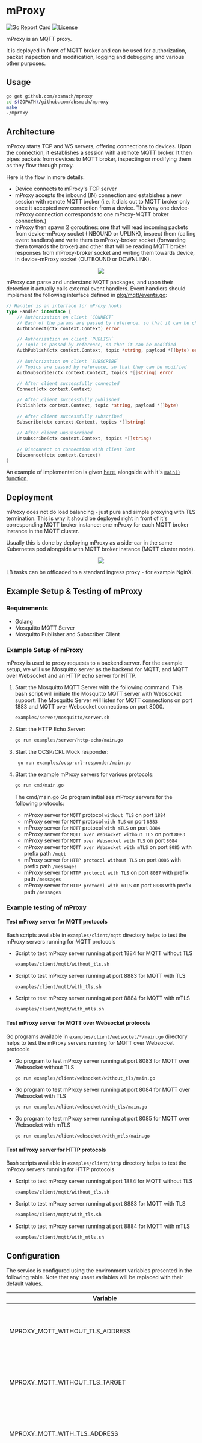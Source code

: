 # mProxy

![Go Report Card][grc]
[![License][LIC-BADGE]][LIC]

mProxy is an MQTT proxy.

It is deployed in front of MQTT broker and can be used for authorization, packet inspection and modification,
logging and debugging and various other purposes.

## Usage

```bash
go get github.com/absmach/mproxy
cd $(GOPATH)/github.com/absmach/mproxy
make
./mproxy
```

## Architecture

mProxy starts TCP and WS servers, offering connections to devices. Upon the connection, it establishes a session with a remote MQTT broker.
It then pipes packets from devices to MQTT broker, inspecting or modifying them as they flow through proxy.

Here is the flow in more details:

- Device connects to mProxy's TCP server
- mProxy accepts the inbound (IN) connection and estabishes a new session with remote MQTT broker
  (i.e. it dials out to MQTT broker only once it accepted new connection from a device.
  This way one device-mProxy connection corresponds to one mProxy-MQTT broker connection.)
- mProxy then spawn 2 goroutines: one that will read incoming packets from device-mProxy socket (INBOUND or UPLINK),
  inspect them (calling event handlers) and write them to mProxy-broker socket (forwarding them towards the broker)
  and other that will be reading MQTT broker responses from mProxy-broker socket and writing them towards device,
  in device-mProxy socket (OUTBOUND or DOWNLINK).

<p align="center"><img src="docs/img/mproxy.png"></p>

mProxy can parse and understand MQTT packages, and upon their detection it actually calls external event handlers.
Event handlers should implement the following interface defined in [pkg/mqtt/events.go](pkg/mqtt/events.go):

```go
// Handler is an interface for mProxy hooks
type Handler interface {
    // Authorization on client `CONNECT`
    // Each of the params are passed by reference, so that it can be changed
    AuthConnect(ctx context.Context) error

    // Authorization on client `PUBLISH`
    // Topic is passed by reference, so that it can be modified
    AuthPublish(ctx context.Context, topic *string, payload *[]byte) error

    // Authorization on client `SUBSCRIBE`
    // Topics are passed by reference, so that they can be modified
    AuthSubscribe(ctx context.Context, topics *[]string) error

    // After client successfully connected
    Connect(ctx context.Context)

    // After client successfully published
    Publish(ctx context.Context, topic *string, payload *[]byte)

    // After client successfully subscribed
    Subscribe(ctx context.Context, topics *[]string)

    // After client unsubscribed
    Unsubscribe(ctx context.Context, topics *[]string)

    // Disconnect on connection with client lost
    Disconnect(ctx context.Context)
}
```

An example of implementation is given [here](examples/simple/simple.go), alongside with it's [`main()` function](cmd/main.go).

## Deployment

mProxy does not do load balancing - just pure and simple proxying with TLS termination. This is why it should be deployed
right in front of it's corresponding MQTT broker instance: one mProxy for each MQTT broker instance in the MQTT cluster.

Usually this is done by deploying mProxy as a side-car in the same Kubernetes pod alongside with MQTT broker instance (MQTT cluster node).

<p align="center"><img src="docs/img/mproxy-cluster.png"></p>

LB tasks can be offloaded to a standard ingress proxy - for example NginX.

## Example Setup & Testing of mProxy

### Requirements

- Golang
- Mosquitto MQTT Server
- Mosquitto Publisher and Subscriber Client

### Example Setup of mProxy

mProxy is used to proxy requests to a backend server. For the example setup, we will use Mosquitto server as the backend for MQTT, and MQTT over Websocket and an HTTP echo server for HTTP.

1. Start the Mosquitto MQTT Server with the following command. This bash script will initiate the Mosquitto MQTT server with Websocket support. The Mosquitto Server will listen for MQTT connections on port 1883 and MQTT over Websocket connections on port 8000.

   ```bash
   examples/server/mosquitto/server.sh
   ```

2. Start the HTTP Echo Server:

   ```bash
   go run examples/server/http-echo/main.go
   ```

3. Start the OCSP/CRL Mock responder:

   ```bash
    go run examples/ocsp-crl-responder/main.go
   ```

4. Start the example mProxy servers for various protocols:

   ```bash
   go run cmd/main.go
   ```

   The cmd/main.go Go program initializes mProxy servers for the following protocols:

   - mProxy server for `MQTT` protocol `without TLS` on port `1884`
   - mProxy server for `MQTT` protocol `with TLS` on port `8883`
   - mProxy server for `MQTT` protocol `with mTLS` on port `8884`
   - mProxy server for `MQTT over Websocket without TLS` on port `8083`
   - mProxy server for `MQTT over Websocket with TLS` on port `8084`
   - mProxy server for `MQTT over Websocket with mTLS` on port `8085` with prefix path `/mqtt`
   - mProxy server for `HTTP protocol without TLS` on port `8086` with prefix path `/messages`
   - mProxy server for `HTTP protocol with TLS` on port `8087` with prefix path `/messages`
   - mProxy server for `HTTP protocol with mTLS` on port `8088` with prefix path `/messages`

### Example testing of mProxy

#### Test mProxy server for MQTT protocols

Bash scripts available in `examples/client/mqtt` directory helps to test the mProxy servers running for MQTT protocols

- Script to test mProxy server running at port 1884 for MQTT without TLS

  ```bash
  examples/client/mqtt/without_tls.sh
  ```

- Script to test mProxy server running at port 8883 for MQTT with TLS

  ```bash
  examples/client/mqtt/with_tls.sh
  ```

- Script to test mProxy server running at port 8884 for MQTT with mTLS

  ```bash
  examples/client/mqtt/with_mtls.sh
  ```

#### Test mProxy server for MQTT over Websocket protocols

Go programs available in `examples/client/websocket/*/main.go` directory helps to test the mProxy servers running for MQTT over Websocket protocols

- Go program to test mProxy server running at port 8083 for MQTT over Websocket without TLS

  ```bash
  go run examples/client/websocket/without_tls/main.go
  ```

- Go program to test mProxy server running at port 8084 for MQTT over Websocket with TLS

  ```bash
  go run examples/client/websocket/with_tls/main.go
  ```

- Go program to test mProxy server running at port 8085 for MQTT over Websocket with mTLS

  ```bash
  go run examples/client/websocket/with_mtls/main.go
  ```

#### Test mProxy server for HTTP protocols

Bash scripts available in `examples/client/http` directory helps to test the mProxy servers running for HTTP protocols

- Script to test mProxy server running at port 1884 for MQTT without TLS

  ```bash
  examples/client/mqtt/without_tls.sh
  ```

- Script to test mProxy server running at port 8883 for MQTT with TLS

  ```bash
  examples/client/mqtt/with_tls.sh
  ```

- Script to test mProxy server running at port 8884 for MQTT with mTLS

  ```bash
  examples/client/mqtt/with_mtls.sh
  ```

## Configuration

The service is configured using the environment variables presented in the following table. Note that any unset variables will be replaced with their default values.

| Variable                                           | Description                                                                                                                           | Default                    |
| -------------------------------------------------- | ------------------------------------------------------------------------------------------------------------------------------------- | -------------------------- |
| MPROXY_MQTT_WITHOUT_TLS_ADDRESS                    | MQTT without TLS inbound (IN) connection listening address                                                                            | :1884                      |
| MPROXY_MQTT_WITHOUT_TLS_TARGET                     | MQTT without TLS outbound (OUT) connection address                                                                                    | localhost:1883             |
| MPROXY_MQTT_WITH_TLS_ADDRESS                       | MQTT with TLS inbound (IN) connection listening address                                                                               | :8883                      |
| MPROXY_MQTT_WITH_TLS_TARGET                        | MQTT with TLS outbound (OUT) connection address                                                                                       | localhost:1883             |
| MPROXY_MQTT_WITH_TLS_CERT_FILE                     | MQTT with TLS certificate file path                                                                                                   | ssl/certs/server.crt       |
| MPROXY_MQTT_WITH_TLS_KEY_FILE                      | MQTT with TLS key file path                                                                                                           | ssl/certs/server.key       |
| MPROXY_MQTT_WITH_TLS_SERVER_CA_FILE                | MQTT with TLS server CA file path                                                                                                     | ssl/certs/ca.crt           |
| MPROXY_MQTT_WITH_MTLS_ADDRESS                      | MQTT with mTLS inbound (IN) connection listening address                                                                              | :8884                      |
| MPROXY_MQTT_WITH_MTLS_TARGET                       | MQTT with mTLS outbound (OUT) connection address                                                                                      | localhost:1883             |
| MPROXY_MQTT_WITH_MTLS_CERT_FILE                    | MQTT with mTLS certificate file path                                                                                                  | ssl/certs/server.crt       |
| MPROXY_MQTT_WITH_MTLS_KEY_FILE                     | MQTT with mTLS key file path                                                                                                          | ssl/certs/server.key       |
| MPROXY_MQTT_WITH_MTLS_SERVER_CA_FILE               | MQTT with mTLS server CA file path                                                                                                    | ssl/certs/ca.crt           |
| MPROXY_MQTT_WITH_MTLS_CLIENT_CA_FILE               | MQTT with mTLS client CA file path                                                                                                    | ssl/certs/ca.crt           |
| MPROXY_MQTT_WITH_MTLS_CERT_VERIFICATION_METHODS    | MQTT with mTLS certificate verification methods, if no value or unset then mProxy server will not do client validation                | ocsp                       |
| MPROXY_MQTT_WITH_MTLS_OCSP_RESPONDER_URL           | MQTT with mTLS OCSP responder URL, it is used if OCSP responder URL is not available in client certificate AIA                        | http://localhost:8080/ocsp |
| MPROXY_MQTT_WS_WITHOUT_TLS_ADDRESS                 | MQTT over Websocket without TLS inbound (IN) connection listening address                                                             | :8083                      |
| MPROXY_MQTT_WS_WITHOUT_TLS_TARGET                  | MQTT over Websocket without TLS outbound (OUT) connection address                                                                     | ws://localhost:8000/       |
| MPROXY_MQTT_WS_WITH_TLS_ADDRESS                    | MQTT over Websocket with TLS inbound (IN) connection listening address                                                                | :8084                      |
| MPROXY_MQTT_WS_WITH_TLS_TARGET                     | MQTT over Websocket with TLS outbound (OUT) connection address                                                                        | ws://localhost:8000/       |
| MPROXY_MQTT_WS_WITH_TLS_CERT_FILE                  | MQTT over Websocket with TLS certificate file path                                                                                    | ssl/certs/server.crt       |
| MPROXY_MQTT_WS_WITH_TLS_KEY_FILE                   | MQTT over Websocket with TLS key file path                                                                                            | ssl/certs/server.key       |
| MPROXY_MQTT_WS_WITH_TLS_SERVER_CA_FILE             | MQTT over Websocket with TLS server CA file path                                                                                      | ssl/certs/ca.crt           |
| MPROXY_MQTT_WS_WITH_MTLS_ADDRESS                   | MQTT over Websocket with mTLS inbound (IN) connection listening address                                                               | :8085                      |
| MPROXY_MQTT_WS_WITH_MTLS_PREFIX_PATH               | MQTT over Websocket with mTLS inbound (IN) connection path                                                                            | /mqtt                      |
| MPROXY_MQTT_WS_WITH_MTLS_TARGET                    | MQTT over Websocket with mTLS outbound (OUT) connection address                                                                       | ws://localhost:8000/       |
| MPROXY_MQTT_WS_WITH_MTLS_CERT_FILE                 | MQTT over Websocket with mTLS certificate file path                                                                                   | ssl/certs/server.crt       |
| MPROXY_MQTT_WS_WITH_MTLS_KEY_FILE                  | MQTT over Websocket with mTLS key file path                                                                                           | ssl/certs/server.key       |
| MPROXY_MQTT_WS_WITH_MTLS_SERVER_CA_FILE            | MQTT over Websocket with mTLS server CA file path                                                                                     | ssl/certs/ca.crt           |
| MPROXY_MQTT_WS_WITH_MTLS_CLIENT_CA_FILE            | MQTT over Websocket with mTLS client CA file path                                                                                     | ssl/certs/ca.crt           |
| MPROXY_MQTT_WS_WITH_MTLS_CERT_VERIFICATION_METHODS | MQTT over Websocket with mTLS certificate verification methods, if no value or unset then mProxy server will not do client validation | ocsp                       |
| MPROXY_MQTT_WS_WITH_MTLS_OCSP_RESPONDER_URL        | MQTT over Websocket with mTLS OCSP responder URL, it is used if OCSP responder URL is not available in client certificate AIA         | http://localhost:8080/ocsp |
| MPROXY_HTTP_WITHOUT_TLS_ADDRESS                    | HTTP without TLS inbound (IN) connection listening address                                                                            | :8086                      |
| MPROXY_HTTP_WITHOUT_TLS_PREFIX_PATH                | HTTP without TLS inbound (IN) connection path                                                                                         | /messages                  |
| MPROXY_HTTP_WITHOUT_TLS_TARGET                     | HTTP without TLS outbound (OUT) connection address                                                                                    | http://localhost:8888/     |
| MPROXY_HTTP_WITH_TLS_ADDRESS                       | HTTP with TLS inbound (IN) connection listening address                                                                               | :8087                      |
| MPROXY_HTTP_WITH_TLS_PREFIX_PATH                   | HTTP with TLS inbound (IN) connection path                                                                                            | /messages                  |
| MPROXY_HTTP_WITH_TLS_TARGET                        | HTTP with TLS outbound (OUT) connection address                                                                                       | http://localhost:8888/     |
| MPROXY_HTTP_WITH_TLS_CERT_FILE                     | HTTP with TLS certificate file path                                                                                                   | ssl/certs/server.crt       |
| MPROXY_HTTP_WITH_TLS_KEY_FILE                      | HTTP with TLS key file path                                                                                                           | ssl/certs/server.key       |
| MPROXY_HTTP_WITH_TLS_SERVER_CA_FILE                | HTTP with TLS server CA file path                                                                                                     | ssl/certs/ca.crt           |
| MPROXY_HTTP_WITH_MTLS_ADDRESS                      | HTTP with mTLS inbound (IN) connection listening address                                                                              | :8088                      |
| MPROXY_HTTP_WITH_MTLS_PREFIX_PATH                  | HTTP with mTLS inbound (IN) connection path                                                                                           | /messages                  |
| MPROXY_HTTP_WITH_MTLS_TARGET                       | HTTP with mTLS outbound (OUT) connection address                                                                                      | http://localhost:8888/     |
| MPROXY_HTTP_WITH_MTLS_CERT_FILE                    | HTTP with mTLS certificate file path                                                                                                  | ssl/certs/server.crt       |
| MPROXY_HTTP_WITH_MTLS_KEY_FILE                     | HTTP with mTLS key file path                                                                                                          | ssl/certs/server.key       |
| MPROXY_HTTP_WITH_MTLS_SERVER_CA_FILE               | HTTP with mTLS server CA file path                                                                                                    | ssl/certs/ca.crt           |
| MPROXY_HTTP_WITH_MTLS_CLIENT_CA_FILE               | HTTP with mTLS client CA file path                                                                                                    | ssl/certs/ca.crt           |
| MPROXY_HTTP_WITH_MTLS_CERT_VERIFICATION_METHODS    | HTTP with mTLS certificate verification methods, if no value or unset then mProxy server will not do client validation                | ocsp                       |
| MPROXY_HTTP_WITH_MTLS_OCSP_RESPONDER_URL           | HTTP with mTLS OCSP responder URL, it is used if OCSP responder URL is not available in client certificate AIA                        | http://localhost:8080/ocsp |

## mProxy Configuration Environment Variables

### Server Configuration Environment Variables

- `ADDRESS` : Specifies the address at which mProxy will listen. Supports MQTT, MQTT over WebSocket, and HTTP proxy connections.
- `PREFIX_PATH` : Defines the path prefix when listening for MQTT over WebSocket or HTTP connections.
- `TARGET` : Specifies the address of the target server, including any prefix path if available. The target server can be an MQTT server, MQTT over WebSocket, or an HTTP server.

### TLS Configuration Environment Variables

- `CERT_FILE` : Path to the TLS certificate file.
- `KEY_FILE` : Path to the TLS certificate key file.
- `SERVER_CA_FILE` : Path to the Server CA certificate file.
- `CLIENT_CA_FILE` : Path to the Client CA certificate file.
- `CERT_VERIFICATION_METHODS` : Methods for validating certificates. Accepted values are `ocsp` or `crl`.
  For the `ocsp` value, the `tls.Config` attempts to retrieve the OCSP responder/server URL from the Authority Information Access (AIA) section of the client certificate. If the client certificate lacks an OCSP responder URL or if an alternative URL is preferred, you can override it using the environmental variable `OCSP_RESPONDER_URL`.  
  For the `crl` value, the `tls.Config` attempts to obtain the Certificate Revocation List (CRL) file from the CRL Distribution Point section in the client certificate. If the client certificate lacks a CRL distribution point section, or if you prefer to override it, you can use the environmental variables `CRL_DISTRIBUTION_POINTS` and `CRL_DISTRIBUTION_POINTS_ISSUER_CERT_FILE`. If no CRL distribution point server is available, you can specify an offline CRL file using the environmental variables `OFFLINE_CRL_FILE` and `OFFLINE_CRL_ISSUER_CERT_FILE`.

#### OCSP Configuration Environment Variables

- `OCSP_DEPTH` : Depth of client certificate verification in the OCSP method. The default value is 0, meaning there is no limit, and all certificates are verified.
- `OCSP_RESPONDER_URL` : Override value for the OCSP responder URL present in the Authority Information Access (AIA) section of the client certificate. If left empty, it expects the OCSP responder URL from the AIA section of the client certificate.

#### CRL Configuration Environment Variables

- `CRL_DEPTH`: Depth of client certificate verification in the CRL method. The default value is 1, meaning only the leaf certificate is verified.
- `CRL_DISTRIBUTION_POINTS` : Override for the CRL Distribution Point value present in the certificate's CRL Distribution Point section.
- `CRL_DISTRIBUTION_POINTS_ISSUER_CERT_FILE` : Path to the issuer certificate file for verifying the CRL retrieved from `CRL_DISTRIBUTION_POINTS`.
- `OFFLINE_CRL_FILE` : Path to th offline CRL file, which can be used if the CRL Distribution point is not available in either the environmental variable or the certificate's CRL Distribution Point section.
- `OFFLINE_CRL_ISSUER_CERT_FILE` : Location of the issuer certificate file for verifying the offline CRL file specified in `OFFLINE_CRL_FILE`.

## Adding Prefix to Environmental Variables

mProxy relies on the [caarlos0/env](https://github.com/caarlos0/env) package to load environmental variables into its [configuration](https://github.com/arvindh123/mproxy/blob/main/config.go#L15).
You can control how these variables are loaded by passing `env.Options` to the `config.EnvParse` function.

To add a prefix to environmental variables, use `env.Options{Prefix: "MPROXY_"}` from the [caarlos0/env](https://github.com/caarlos0/env) package. For example:

```go
package main
import (
  "github.com/caarlos0/env/v10"
  "github.com/absmach/mproxy"
)

mqttConfig := mproxy.Config{}
if err := mqttConfig.EnvParse(env.Options{Prefix:  "MPROXY_" }); err != nil {
    panic(err)
}
fmt.Printf("%+v\n")
```

In the above snippet, `mqttConfig.EnvParse` expects all environmental variables with the prefix `MPROXY_`.
For instance:

- MPROXY_ADDRESS
- MPROXY_PREFIX_PATH
- MPROXY_TARGET
- MPROXY_CERT_FILE
- MPROXY_KEY_FILE
- MPROXY_SERVER_CA_FILE
- MPROXY_CLIENT_CA_FILE
- MPROXY_CERT_VERIFICATION_METHODS
- MPROXY_OCSP_DEPTH
- MPROXY_OCSP_RESPONDER_URL
- MPROXY_CRL_DEPTH
- MPROXY_CRL_DISTRIBUTION_POINTS
- MPROXY_CRL_DISTRIBUTION_POINTS_ISSUER_CERT_FILE
- MPROXY_OFFLINE_CRL_FILE
- MPROXY_OFFLINE_CRL_ISSUER_CERT_FILE

## License

[Apache-2.0](LICENSE)

[grc]: https://goreportcard.com/badge/github.com/absmach/mproxy
[LIC]: LICENCE
[LIC-BADGE]: https://img.shields.io/badge/License-Apache_2.0-blue.svg
